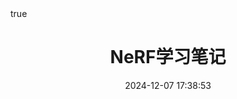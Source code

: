 ---
title: NeRF学习笔记
date: 2024-12-07 17:38:53
tags: [视觉重建, 机器学习, MLP, 论文解读]
math: true
categories: 视觉重建
excerpt: 对NeRF的原理和代码进行详细解读
---